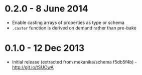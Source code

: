 0.2.0 - 8 June 2014
=====

- Enable casting arrays of properties as type or schema
- `.caster` function is derived on demand rather than pre-bake


0.1.0 - 12 Dec 2013
=====

- Initial release (extracted from mekanika/schema f5db5f4b) - http://git.io/tSUCwA
